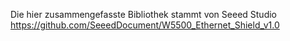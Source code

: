 Die hier zusammengefasste Bibliothek stammt von Seeed Studio
https://github.com/SeeedDocument/W5500_Ethernet_Shield_v1.0
